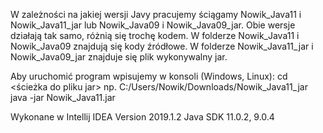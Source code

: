 W zależności na jakiej wersji Javy pracujemy ściągamy Nowik_Java11 i Nowik_Java11_jar lub Nowik_Java09 i Nowik_Java09_jar.
Obie wersje działają tak samo, różnią się trochę kodem.
W folderze Nowik_Java11 i Nowik_Java09 znajdują się kody źródłowe.
W folderze Nowik_Java11_jar i Nowik_Java09_jar znajduje się plik wykonywalny jar.

Aby uruchomić program wpisujemy w konsoli (Windows, Linux):
cd <ścieżka do pliku jar>  np. C:/Users/Nowik/Downloads/Nowik_Java11_jar
java -jar Nowik_Java11.jar

Wykonane w Intellij IDEA Version 2019.1.2
Java SDK 11.0.2, 9.0.4
